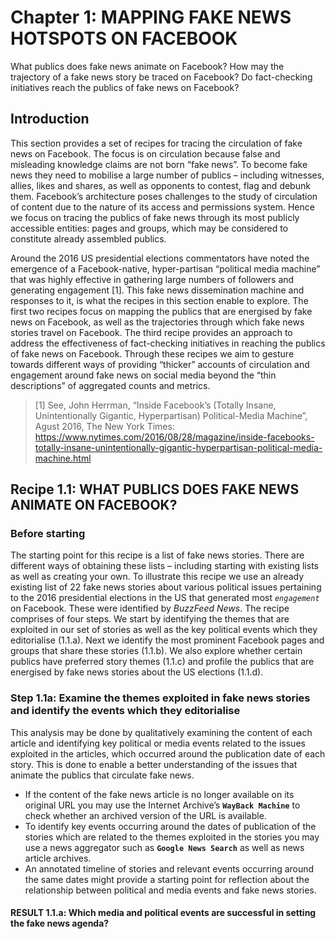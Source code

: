 # Chapter 1: MAPPING FAKE NEWS HOTSPOTS ON FACEBOOK

What publics does fake news animate on Facebook?
How may the trajectory of a fake news story be traced on Facebook?
Do fact-checking initiatives reach the publics of fake news on Facebook?

## Introduction

This section provides a set of recipes for tracing the circulation of fake news on Facebook. The focus is on circulation because false and misleading knowledge claims are not born “fake news”. To become fake news they need to mobilise a large number of publics – including witnesses, allies, likes and shares, as well as opponents to contest, flag and debunk them. Facebook’s architecture poses challenges to the study of circulation of content due to the nature of its access and permissions system. Hence we focus on tracing the publics of fake news through its most publicly accessible entities: pages and groups, which may be considered to constitute already assembled publics. 

Around the 2016 US presidential elections commentators have noted the emergence of a Facebook-native, hyper-partisan “political media machine” that was highly effective in gathering large numbers of followers and generating engagement [1]. This fake news dissemination machine and responses to it, is what the recipes in this section enable to explore. The first two recipes focus on mapping the publics that are energised by fake news on Facebook, as well as the trajectories through which fake news stories travel on Facebook. The third recipe provides an approach to address the effectiveness of fact-checking initiatives in reaching the publics of fake news on Facebook. Through these recipes we aim to gesture towards different ways of providing “thicker” accounts of circulation and engagement around fake news on social media beyond the “thin descriptions” of aggregated counts and metrics.

> [1] See, John Herrman, “Inside Facebook’s (Totally Insane, Unintentionally Gigantic, Hyperpartisan) Political-Media Machine”, Agust 2016, The New York Times: https://www.nytimes.com/2016/08/28/magazine/inside-facebooks-totally-insane-unintentionally-gigantic-hyperpartisan-political-media-machine.html 

## Recipe 1.1: WHAT PUBLICS DOES FAKE NEWS ANIMATE ON FACEBOOK?

### Before starting
The starting point for this recipe is a list of fake news stories. There are different ways of obtaining these lists – including starting with existing lists as well as creating your own. To illustrate this recipe we use an already existing list of 22 fake news stories about various political issues pertaining to the 2016 presidential elections in the US that generated most *`engagement`* on Facebook. These were identified by *BuzzFeed News*.
The recipe comprises of four steps. We start by identifying the themes that are exploited in our set of stories as well as the key political events which they editorialise (1.1.a). Next we identify the most prominent Facebook pages and groups that share these stories (1.1.b). We also explore whether certain publics have preferred story themes (1.1.c) and profile the publics that are energised by fake news stories about the US elections (1.1.d).

### Step 1.1a: Examine the themes exploited in fake news stories and identify the events which they editorialise
This analysis may be done by qualitatively examining the content of each article and identifying key political or media events related to the issues exploited in the articles, which occurred around the publication date of each story. This is done to enable a better understanding of the issues that animate the publics that circulate fake news.

* If the content of the fake news article is no longer available on its original URL you may use the Internet Archive’s **`WayBack Machine`** to check whether an archived version of the URL is available.
* To identify key events occurring around the dates of publication of the stories which are related to the themes exploited in the stories you may use a news aggregator such as **`Google News Search`** as well as news article archives. 
* An annotated timeline of stories and relevant events occurring around the same dates might provide a starting point for reflection about the relationship between political and media events and fake news stories.

#### RESULT 1.1.a: Which media and political events are successful in setting the fake news agenda?
